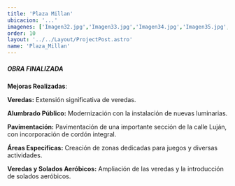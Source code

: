 ```yaml
---
title: 'Plaza Millan'
ubicacion: '...'
imagenes: ['Imagen32.jpg','Imagen33.jpg','Imagen34.jpg','Imagen35.jpg','Imagen36.jpg','Imagen37.jpg','Imagen38.jpg']
order: 10
layout: '../../Layout/ProjectPost.astro'
name: 'Plaza_Millan'
---
```

##### **OBRA FINALIZADA**
**Mejoras Realizadas**:

**Veredas:** Extensión significativa de veredas.

**Alumbrado Público:** Modernización con la instalación de nuevas luminarias.

**Pavimentación:** Pavimentación de una importante sección de la calle Luján, con incorporación de cordón integral.

**Áreas Específicas:** Creación de zonas dedicadas para juegos y diversas actividades.

**Veredas y Solados Aeróbicos:** Ampliación de las veredas y la introducción de solados aeróbicos.